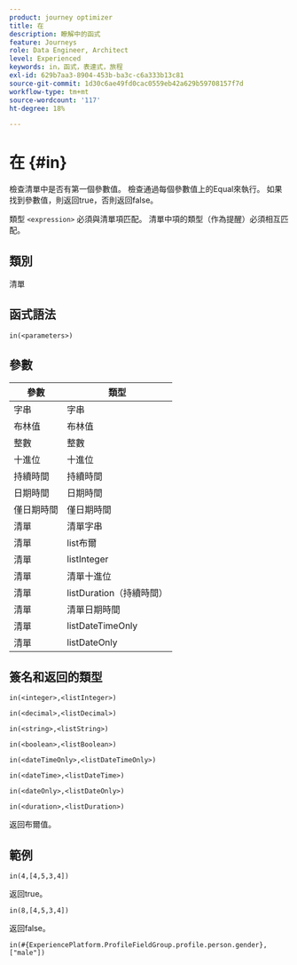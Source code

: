 ```yaml
---
product: journey optimizer
title: 在
description: 瞭解中的函式
feature: Journeys
role: Data Engineer, Architect
level: Experienced
keywords: in，函式，表達式，旅程
exl-id: 629b7aa3-8904-453b-ba3c-c6a333b13c81
source-git-commit: 1d30c6ae49fd0cac0559eb42a629b59708157f7d
workflow-type: tm+mt
source-wordcount: '117'
ht-degree: 18%

---
```


# 在  {#in}

檢查清單中是否有第一個參數值。 檢查通過每個參數值上的Equal來執行。 如果找到參數值，則返回true，否則返回false。

類型 `<expression>` 必須與清單項匹配。 清單中項的類型（作為提醒）必須相互匹配。

## 類別

清單

## 函式語法

`in(<parameters>)`

## 參數

| 參數 | 類型 |
|-----------|------------------|
| 字串 | 字串 |
| 布林值 | 布林值 |
| 整數 | 整數 |
| 十進位 | 十進位 |
| 持續時間 | 持續時間 |
| 日期時間 | 日期時間 |
| 僅日期時間 | 僅日期時間 |
| 清單 | 清單字串 |
| 清單 | list布爾 |
| 清單 | listInteger |
| 清單 | 清單十進位 |
| 清單 | listDuration（持續時間） |
| 清單 | 清單日期時間 |
| 清單 | listDateTimeOnly |
| 清單 | listDateOnly |

## 簽名和返回的類型

`in(<integer>,<listInteger>)`

`in(<decimal>,<listDecimal>)`

`in(<string>,<listString>)`

`in(<boolean>,<listBoolean>)`

`in(<dateTimeOnly>,<listDateTimeOnly>)`

`in(<dateTime>,<listDateTime>)`

`in(<dateOnly>,<listDateOnly>)`

`in(<duration>,<listDuration>)`

返回布爾值。

## 範例

`in(4,[4,5,3,4])`

返回true。

`in(8,[4,5,3,4])`

返回false。

`in(#{ExperiencePlatform.ProfileFieldGroup.profile.person.gender}, ["male"])`

